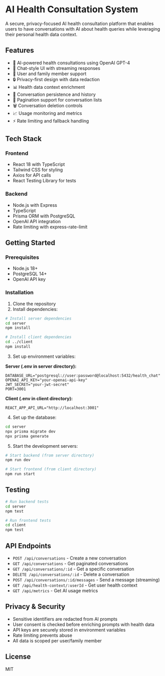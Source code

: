 # AI Health Consultation System

A secure, privacy-focused AI health consultation platform that enables users to have conversations with AI about health queries while leveraging their personal health data context.

## Features

- 🤖 AI-powered health consultations using OpenAI GPT-4
- 💬 Chat-style UI with streaming responses
- 👥 User and family member support
- 🔒 Privacy-first design with data redaction
- 📊 Health data context enrichment
- 💾 Conversation persistence and history
- 📄 Pagination support for conversation lists
- 🗑️ Conversation deletion controls
- 📈 Usage monitoring and metrics
- ⚡ Rate limiting and fallback handling

## Tech Stack

### Frontend
- React 18 with TypeScript
- Tailwind CSS for styling
- Axios for API calls
- React Testing Library for tests

### Backend
- Node.js with Express
- TypeScript
- Prisma ORM with PostgreSQL
- OpenAI API integration
- Rate limiting with express-rate-limit

## Getting Started

### Prerequisites
- Node.js 18+ 
- PostgreSQL 14+
- OpenAI API key

### Installation

1. Clone the repository
2. Install dependencies:

```bash
# Install server dependencies
cd server
npm install

# Install client dependencies
cd ../client
npm install
```

3. Set up environment variables:

**Server (.env in server directory):**
```
DATABASE_URL="postgresql://user:password@localhost:5432/health_chat"
OPENAI_API_KEY="your-openai-api-key"
JWT_SECRET="your-jwt-secret"
PORT=3001
```

**Client (.env in client directory):**
```
REACT_APP_API_URL="http://localhost:3001"
```

4. Set up the database:

```bash
cd server
npx prisma migrate dev
npx prisma generate
```

5. Start the development servers:

```bash
# Start backend (from server directory)
npm run dev

# Start frontend (from client directory)
npm run start
```

## Testing

```bash
# Run backend tests
cd server
npm test

# Run frontend tests
cd client
npm test
```

## API Endpoints

- `POST /api/conversations` - Create a new conversation
- `GET /api/conversations` - Get paginated conversations
- `GET /api/conversations/:id` - Get a specific conversation
- `DELETE /api/conversations/:id` - Delete a conversation
- `POST /api/conversations/:id/messages` - Send a message (streaming)
- `GET /api/health-context/:userId` - Get user health context
- `GET /api/metrics` - Get AI usage metrics

## Privacy & Security

- Sensitive identifiers are redacted from AI prompts
- User consent is checked before enriching prompts with health data
- API keys are securely stored in environment variables
- Rate limiting prevents abuse
- All data is scoped per user/family member

## License

MIT
